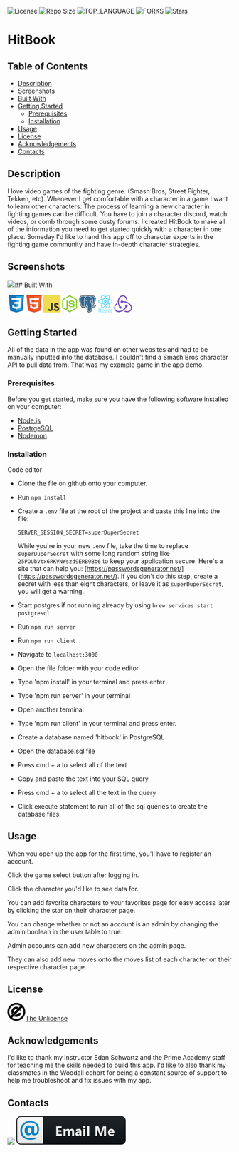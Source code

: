![License](https://img.shields.io/github/license/dremanchan/HitBook.svg?style=for-the-badge) ![Repo Size](https://img.shields.io/github/languages/code-size/dremanchan/HitBook.svg?style=for-the-badge) ![TOP_LANGUAGE](https://img.shields.io/github/languages/top/dremanchan/HitBook.svg?style=for-the-badge) ![FORKS](https://img.shields.io/github/forks/dremanchan/HitBook.svg?style=for-the-badge&social) ![Stars](https://img.shields.io/github/stars/dremanchan/HitBook.svg?style=for-the-badge)
    
# HitBook

## Table of Contents

- [Description](#description)
- [Screenshots](#screenshots)
- [Built With](#built-with)
- [Getting Started](#getting-started)
  - [Prerequisites](#prerequisites)
  - [Installation](#installation)
- [Usage](#usage)
- [License](#license)
- [Acknowledgements](#acknowledgements)
- [Contacts](#contacts)

## Description

I love video games of the fighting genre. (Smash Bros, Street Fighter, Tekken, etc). Whenever I get comfortable with a character in a game I want to learn other characters. The process of learning a new character in fighting games can be difficult. You have to join a character discord, watch videos, or comb through some dusty forums. I created HitBook to make all of the information you need to get started quickly with a character in one place. Someday I'd like to hand this app off to character experts in the fighting game community and have in-depth character strategies.

## Screenshots

<img src="https://ibb.co/ZHpYbsY" />## Built With

<a href="https://developer.mozilla.org/en-US/docs/Web/CSS"><img src="https://raw.githubusercontent.com/devicons/devicon/master/icons/css3/css3-original.svg" height="40px" width="40px" /></a><a href="https://developer.mozilla.org/en-US/docs/Web/HTML"><img src="https://raw.githubusercontent.com/devicons/devicon/master/icons/html5/html5-original.svg" height="40px" width="40px" /></a><a href="https://developer.mozilla.org/en-US/docs/Web/JavaScript"><img src="https://raw.githubusercontent.com/devicons/devicon/master/icons/javascript/javascript-original.svg" height="40px" width="40px" /></a><a href="https://nodejs.org/en/"><img src="https://raw.githubusercontent.com/devicons/devicon/master/icons/nodejs/nodejs-original.svg" height="40px" width="40px" /></a><a href="https://www.postgresql.org/"><img src="https://raw.githubusercontent.com/devicons/devicon/master/icons/postgresql/postgresql-original.svg" height="40px" width="40px" /></a><a href="https://reactjs.org/"><img src="https://raw.githubusercontent.com/devicons/devicon/master/icons/react/react-original-wordmark.svg" height="40px" width="40px" /></a><a href="https://redux.js.org/"><img src="https://raw.githubusercontent.com/devicons/devicon/master/icons/redux/redux-original.svg" height="40px" width="40px" /></a>

## Getting Started

All of the data in the app was found on other websites and had to be manually inputted into the database. I couldn't find a Smash Bros character API to pull data from. That was my example game in the app demo.

### Prerequisites

Before you get started, make sure you have the following software installed on your computer:

- [Node.js](https://nodejs.org/en/)
- [PostrgeSQL](https://www.postgresql.org/)
- [Nodemon](https://nodemon.io/)

### Installation

Code editor
- Clone the file on github onto your computer.
- Run `npm install`
- Create a `.env` file at the root of the project and paste this line into the file:
  ```
  SERVER_SESSION_SECRET=superDuperSecret
  ```
  While you're in your new `.env` file, take the time to replace `superDuperSecret` with some long random string like `25POUbVtx6RKVNWszd9ERB9Bb6` to keep your application secure. Here's a site that can help you: [https://passwordsgenerator.net/](https://passwordsgenerator.net/). If you don't do this step, create a secret with less than eight characters, or leave it as `superDuperSecret`, you will get a warning.
- Start postgres if not running already by using `brew services start postgresql`
- Run `npm run server`
- Run `npm run client`
- Navigate to `localhost:3000`
- Open the file folder with your code editor
- Type 'npm install' in your terminal and press enter
- Type 'npm run server' in your terminal
- Open another terminal
- Type 'npm run client' in your terminal and press enter.

- Create a database named 'hitbook' in PostgreSQL
- Open the database.sql file
- Press cmd + a to select all of the text
- Copy and paste the text into your SQL query
- Press cmd + a to select all the text in the query
- Click execute statement to run all of the sql queries to create the database files.



## Usage

When you open up the app for the first time, you'll have to register an account.

Click the game select button after logging in.

Click the character you'd like to see data for.

You can add favorite characters to your favorites page for easy access later by clicking the star on their character page.

You can change whether or not an account is an admin by changing the admin boolean in the user table to true.

Admin accounts can add new characters on the admin page. 

They can also add new moves onto the moves list of each character on their respective character page.


## License

<a href="https://choosealicense.com/licenses/unlicense/"><img src="https://raw.githubusercontent.com/johnturner4004/readme-generator/master/src/components/assets/images/unlicense.svg" height=40 />The Unlicense</a>

## Acknowledgements

I'd like to thank my instructor Edan Schwartz and the Prime Academy staff for teaching me the skills needed to build this app. I'd like to also thank my classmates in the Woodall cohort for being a constant source of support to help me troubleshoot and fix issues with my app.

## Contacts

<a href="https://www.linkedin.com/in/linkedin.com/in/andre-manchanthasouk"><img src="https://img.shields.io/badge/LinkedIn-0077B5?style=for-the-badge&logo=linkedin&logoColor=white" /></a>  <a href="mailto:dremanchan@gmail.com"><img src=https://raw.githubusercontent.com/johnturner4004/readme-generator/master/src/components/assets/images/email_me_button_icon_151852.svg /></a>
